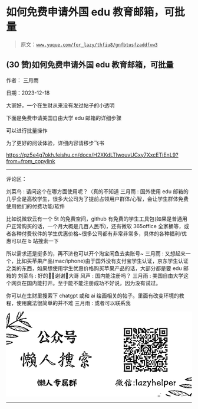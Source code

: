 # 如何免费申请外国 edu 教育邮箱，可批量

> 原文：[`www.yuque.com/for_lazy/thfiu8/gnfbtusfzaddfxw3`](https://www.yuque.com/for_lazy/thfiu8/gnfbtusfzaddfxw3)

## (30 赞)如何免费申请外国 edu 教育邮箱，可批量

作者： 三月雨

日期：2023-12-18

大家好，一个在生财从来没有发过帖子的小透明

下面是免费申请美国自由大学 edu 邮箱的详细步骤

可以进行批量操作

为了更好的阅读体验，详细内容请移步飞书

https://qz5e4g7okh.feishu.cn/docx/H2XKdLTlwouvUCxy7XxcETiEnL9?from=from_copylink

* * *

评论区：

刘菜鸟 : 请问这个在哪方面使用呢？（真的不知道
三月雨 : 国外使用 edu 邮箱的几乎全是高校学生，很多大公司为了提前占领用户群体/心智，会让学生群体免费使用他们的付费功能/软件

比如说微软云有一个 5t 的免费空间，github 有免费的学生工具包(如果是普通用户正常购买的话，一个月大概是几百人民币)，还有微软 365office 全家桶等，或者各种付费软件的学生优惠价格~很多公司都有非常非常多，具体的各种福利/优惠可以在 b 站搜索一下

所以需求还是挺多的，再不济也可以开个淘宝闲鱼去卖账号~
三月雨 : 又想起来一个，比如买苹果产品(mac/iphone)由于国外没有支付宝学生认证，京东学生认证之类的东西，如果想使用学生优惠价格购买苹果产品的话，大部分都是要 edu 邮箱的
刘菜鸟 : 好的👌🏾谢谢🙏大哥
风声 : 国内能注册吗？
三月雨 : 美国自由大学这个网页在国内能打开。至于能不能注册成功不好说，因为没有试过。

你可以在生财里搜索下 chatgpt 或和 ai 绘画相关的帖子。里面有改变环境的教程，使用魔法很简单的并不难
三月雨 : 或者可以联系我

![](img/21de372a77ea1f441c613f7316831ae1.png)

* * *
